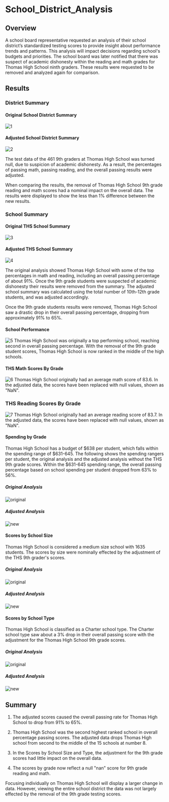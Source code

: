 # School_District_Analysis
## Overview
A school board representative requested an analysis of their school district’s standardized testing scores to provide insight about performance trends and patterns. This analysis will impact decisions regarding school's budgets and priorities. The school board was later notified that there was suspect of academic dishonesty within the reading and math grades for Thomas High School ninth graders. These results were requested to be removed and analyzed again for comparison.  

## Results

### District Summary
#### Original School District Summary
![1]("C:\Users\lydia\Documents\School_District_Analysis\Resources\original_school_summary.png")

#### Adjusted School District Summary
![2](new_district_summary.png)

The test data of the 461 9th graders at Thomas High School was turned null, due to suspicion of academic dishonesty. As a result, the percentages of passing math, passing reading, and the overall passing results were adjusted. 

When comparing the results, the removal of Thomas High School 9th grade reading and math scores had a nominal impact on the overall data. The results were displayed to show the less than 1% difference between the new results. 

### School Summary
#### Original THS School Summary
![3](original_school_summary.png)

#### Adjusted THS School Summary
![4](new_school_summary.png) 

The original analysis showed Thomas High School with some of the top percentages in math and reading, including an overall passing percentage of about 91%. Once the 9th grade students were suspected of academic dishonesty their results were removed from the summary. The adjusted school summary was calculated using the total number of 10th-12th grade students, and was adjusted accordingly. 

Once the 9th grade students results were removed, Thomas High School saw a drastic drop in their overall passing percentage, dropping from approximately 91% to 65%.

#### School Performance
![5](high_performing_schools.png)
Thomas High School was originally a top performing school, reaching second in overall passing percentage. With the removal of the 9th grade student scores, Thomas High School is now ranked in the middle of the high schools.

#### THS Math Scores By Grade 
![6](new_math_scores.png)
Thomas High School originally had an average math score of 83.6. In the adjusted data, the scores have been replaced with null values, shown as "NaN". 

### THS Reading Scores By Grade
![7](new_reading_scores.png)
Thomas High School originally had an average reading score of 83.7. In the adjusted data, the scores have been replaced with null values, shown as "NaN".

#### Spending by Grade
Thomas High School has a budget of $638 per student, which falls within the spending range of $631-645. The following shows the spending rangers per student, the original analysis and the adjusted analysis without the THS 9th grade scores. Within the $631-645 spending range, the overall passing percentage based on school spending per student dropped from 63% to 56%. 

##### Original Analysis
![original](original_spending.png)

##### Adjusted Analysis
![new](new_spending.png)

#### Scores by School Size
Thomas High School is considered a medium size school with 1635 students. The scores by size were nominally effected by the adjustment of the THS 9th grader's scores. 

##### Original Analysis
![original](original_school_size.png)

##### Adjusted Analysis
![new](new_school_size.png)

#### Scores by School Type
Thomas High School is classified as a Charter school type. The Charter school type saw about a 3% drop in their overall passing score with the adjustment for the Thomas High School 9th grade scores. 

##### Original Analysis
![original](original_type.png)

##### Adjusted Analysis
![new](new_type.png)

## Summary

1. The adjusted scores caused the overall passing rate for Thomas High School to drop from 91% to 65%.

2. Thomas High School was the second highest ranked school in overall percentage passing scores. The adjusted data drops Thomas High school from second to the middle of the 15 schools at number 8. 

3. In the Scores by School Size and Type, the adjustment for the 9th grade scores had little impact on the overall data. 

4. The scores by grade now reflect a null "nan" score for 9th grade reading and math. 

Focusing individually on Thomas High School will display a larger change in data. However, viewing the entire school district the data was not largely effected by the removal of the 9th grade testing scores.

